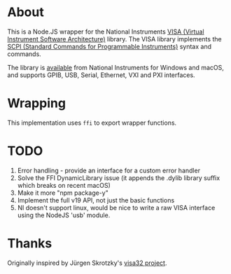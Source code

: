 # About

This is a Node.JS wrapper for the National Instruments [VISA (Virtual Instrument Software Architecture)](https://en.wikipedia.org/wiki/Standard_Commands_for_Programmable_Instruments) library. The VISA library implements the [SCPI (Standard Commands for Programmable Instruments)](https://en.wikipedia.org/wiki/Standard_Commands_for_Programmable_Instruments) syntax and commands.

The library is [available](https://www.ni.com/visa/) from National Instruments for Windows and macOS, and supports GPIB, USB, Serial, Ethernet, VXI and PXI interfaces.

# Wrapping

This implementation uses `ffi` to export wrapper functions.

# TODO

1. Error handling - provide an interface for a custom error handler
2. Solve the FFI DynamicLibrary issue (it appends the .dylib library suffix which breaks on recent macOS)
3. Make it more "npm package-y"
4. Implement the full v19 API, not just the basic functions
5. NI doesn't support linux, would be nice to write a raw VISA interface using the NodeJS 'usb' module.


# Thanks

Originally inspired by Jürgen Skrotzky's [visa32 project](https://github.com/Jorgen-VikingGod/visa32).
